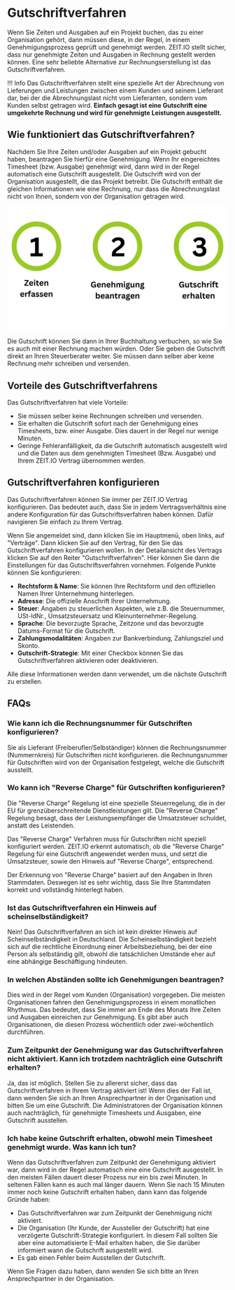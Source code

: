 # Gutschriftverfahren

Wenn Sie Zeiten und Ausgaben auf ein Projekt buchen, das zu einer Organisation gehört, dann müssen diese, 
in der Regel, in einem Genehmigungsprozess geprüft und genehmigt werden. ZEIT.IO stellt sicher, 
dass nur genehmigte Zeiten und Ausgaben in Rechnung gestellt werden können. Eine sehr beliebte Alternative 
zur Rechnungserstellung ist das Gutschriftverfahren.

!!! Info
    Das Gutschriftverfahren stellt eine spezielle Art der Abrechnung von Lieferungen und Leistungen zwischen
    einem Kunden und seinem Lieferant dar, bei der die Abrechnungslast nicht vom Lieferanten, sondern vom Kunden selbst
    getragen wird. **Einfach gesagt ist eine Gutschrift eine umgekehrte Rechnung und wird für genehmigte Leistungen
    ausgestellt.**

## Wie funktioniert das Gutschriftverfahren?

Nachdem Sie Ihre Zeiten und/oder Ausgaben auf ein Projekt gebucht haben, beantragen Sie hierfür eine Genehmigung. 
Wenn Ihr eingereichtes Timesheet (bzw. Ausgabe) genehmigt wird, dann wird in der Regel automatisch eine 
Gutschrift ausgestellt. Die Gutschrift wird von der Organisation ausgestellt, die das Projekt betreibt. 
Die Gutschrift enthält die gleichen Informationen wie eine Rechnung, nur dass die Abrechnungslast nicht von Ihnen, 
sondern von der Organisation getragen wird.

![Gutschriftverfahren auf ZEIT.IO](../img/context-freelance/cn-1-de.png)

Die Gutschrift können Sie dann in Ihrer Buchhaltung verbuchen, so wie Sie es auch mit einer Rechnung machen würden.
Oder Sie geben die Gutschrift direkt an Ihren Steuerberater weiter.
Sie müssen dann selber aber keine Rechnung mehr schreiben und versenden.

## Vorteile des Gutschriftverfahrens

Das Gutschriftverfahren hat viele Vorteile:

- Sie müssen selber keine Rechnungen schreiben und versenden.
- Sie erhalten die Gutschrift sofort nach der Genehmigung eines Timesheets, bzw. einer Ausgabe. Dies dauert in der Regel
  nur wenige Minuten.
- Geringe Fehleranfälligkeit, da die Gutschrift automatisch ausgestellt wird und die Daten aus dem genehmigten
  Timesheet (Bzw. Ausgabe) und Ihrem ZEIT.IO Vertrag übernommen werden.

## Gutschriftverfahren konfigurieren

Das Gutschriftverfahren können Sie immer per ZEIT.IO Vertrag konfigurieren. Das bedeutet auch, dass Sie in jedem
Vertragsverhältnis eine andere Konfiguration für das Gutschriftsverfahren haben können. Dafür navigieren Sie einfach
zu Ihrem Vertrag.

Wenn Sie angemeldet sind, dann klicken Sie im Hauptmenü, oben links, auf "Verträge".
Dann klicken Sie auf den Vertrag, für den Sie das Gutschriftverfahren konfigurieren wollen. In der
Detailansicht des Vertrags klicken Sie auf den Reiter "Gutschriftverfahren". Hier können Sie dann die
Einstellungen für das Gutschriftsverfahren vornehmen. Folgende Punkte können Sie konfigurieren:

- **Rechtsform & Name**: Sie können Ihre Rechtsform und den offiziellen Namen Ihrer Unternehmung hinterlegen.
- **Adresse**: Die offizielle Anschrift Ihrer Unternehmung.
- **Steuer**: Angaben zu steuerlichen Aspekten, wie z.B. die Steuernummer, USt-IdNr., Umsatzsteuersatz und Kleinunternehmer-Regelung.
- **Sprache**: Die bevorzugte Sprache, Zeitzone und das bevorzugte Datums-Format für die Gutschrift.
- **Zahlungsmodalitäten**: Angaben zur Bankverbindung, Zahlungsziel und Skonto.
- **Gutschrift-Strategie**: Mit einer Checkbox können Sie das Gutschriftverfahren aktivieren oder deaktivieren.

Alle diese Informationen werden dann verwendet, um die nächste Gutschrift zu erstellen.

## FAQs

### Wie kann ich die Rechnungsnummer für Gutschriften konfigurieren?

Sie als Lieferant (Freiberufler/Selbständiger) können die Rechnungsnummer (Nummernkreis) für Gutschriften nicht 
konfigurieren. die Rechnungsnummer für Gutschriften wird von der Organisation festgelegt, welche die Gutschrift 
ausstellt.

### Wo kann ich "Reverse Charge" für Gutschriften konfigurieren?

Die "Reverse Charge" Regelung ist eine spezielle Steuerregelung, die in der EU für grenzüberschreitende
Dienstleistungen gilt. Die "Reverse Charge" Regelung besagt, dass der Leistungsempfänger die Umsatzsteuer
schuldet, anstatt des Leistenden. 

Das "Reverse Charge" Verfahren muss für Gutschriften nicht speziell konfiguriert werden. 
ZEIT.IO erkennt automatisch, ob die "Reverse Charge" Regelung für eine Gutschrift angewendet werden muss,
und setzt die Umsatzsteuer, sowie den Hinweis auf "Reverse Charge", entsprechend. 

Der Erkennung von "Reverse Charge" basiert auf den Angaben in Ihren Stammdaten. Deswegen ist es sehr wichtig, dass
Sie Ihre Stammdaten korrekt und vollständig hinterlegt haben.

### Ist das Gutschriftverfahren ein Hinweis auf scheinselbständigkeit?

Nein! Das Gutschriftverfahren an sich ist kein direkter Hinweis auf Scheinselbständigkeit in Deutschland. 
Die Scheinselbständigkeit bezieht sich auf die rechtliche Einordnung einer Arbeitsbeziehung, bei der eine 
Person als selbständig gilt, obwohl die tatsächlichen Umstände eher auf eine abhängige Beschäftigung hindeuten.

### In welchen Abständen sollte ich Genehmigungen beantragen?

Dies wird in der Regel vom Kunden (Organisation) vorgegeben. Die meisten Organisationen fahren den
Genehmigungsprozess in einem monatlichen Rhythmus. Das bedeutet, dass Sie immer am Ende des Monats
Ihre Zeiten und Ausgaben einreichen zur Genehmigung. Es gibt aber auch Organisationen, die diesen
Prozess wöchentlich oder zwei-wöchentlich durchführen.

### Zum Zeitpunkt der Genehmigung war das Gutschriftverfahren nicht aktiviert. Kann ich trotzdem nachträglich eine Gutschrift erhalten?

Ja, das ist möglich. Stellen Sie zu allererst sicher, dass das Gutschriftverfahren in Ihrem Vertrag aktiviert ist! 
Wenn dies der Fall ist, dann wenden Sie sich an Ihren Ansprechpartner in der Organisation und bitten Sie um eine
Gutschrift. Die Administratoren der Organisation können auch nachträglich, für genehmigte Timesheets und Ausgaben, 
eine Gutschrift ausstellen.

### Ich habe keine Gutschrift erhalten, obwohl mein Timesheet genehmigt wurde. Was kann ich tun? 

Wenn das Gutschriftverfahren zum Zeitpunkt der Genehmigung aktiviert war, dann wird in der Regel automatisch eine
eine Gutschrift ausgestellt. In den meisten Fällen dauert dieser Prozess nur ein bis zwei Minuten. In seltenen Fällen
kann es auch mal länger dauern. Wenn Sie nach 15 Minuten immer noch keine Gutschrift erhalten haben, dann kann das 
folgende Gründe haben:

 - Das Gutschriftverfahren war zum Zeitpunkt der Genehmigung nicht aktiviert.
 - Die Organisation (Ihr Kunde, der Aussteller der Gutschrift) hat eine verzögerte Gutschrift-Strategie konfiguriert. 
   In diesem Fall sollten Sie aber eine automatisierte E-Mail erhalten haben, die Sie darüber informiert wann die
   Gutschrift ausgestellt wird.
 - Es gab einen Fehler beim Ausstellen der Gutschrift.

Wenn Sie Fragen dazu haben, dann wenden Sie sich bitte an Ihren Ansprechpartner in der Organisation.
